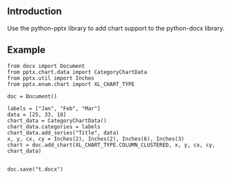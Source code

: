 ## Introduction ##
Use the python-pptx library to add chart support to the python-docx library.

## Example ##
```
from docx import Document
from pptx.chart.data import CategoryChartData
from pptx.util import Inches
from pptx.enum.chart import XL_CHART_TYPE

doc = Document()

labels = ["Jan", "Feb", "Mar"]
data = [25, 33, 18]
chart_data = CategoryChartData()
chart_data.categories = labels
chart_data.add_series("Title", data)
x, y, cx, cy = Inches(2), Inches(2), Inches(6), Inches(3)
chart = doc.add_chart(XL_CHART_TYPE.COLUMN_CLUSTERED, x, y, cx, cy, chart_data)


doc.save("t.docx")
```
